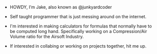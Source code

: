 - HOWDY, I’m Jake, also known as @junkyardcoder
- Self taught programmer that is just messing around on the internet.

- I'm interested in making calculators for formulas that normally have to be computed long hand. Specifically working on a Compression/Air Volume ratio for the Airsoft Industry.
- If interested in collabing or working on projects together, hit me up. 
